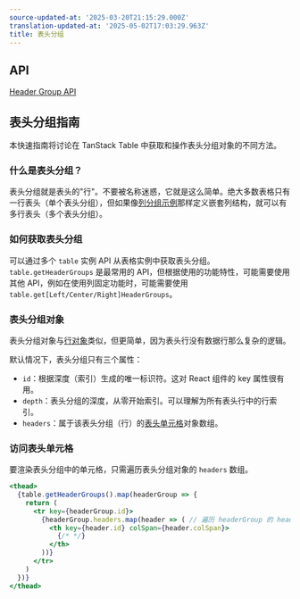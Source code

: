 ```yaml
---
source-updated-at: '2025-03-20T21:15:29.000Z'
translation-updated-at: '2025-05-02T17:03:29.963Z'
title: 表头分组
---
```

## API

[Header Group API](../api/core/header-group)

## 表头分组指南

本快速指南将讨论在 TanStack Table 中获取和操作表头分组对象的不同方法。

### 什么是表头分组？

表头分组就是表头的"行"。不要被名称迷惑，它就是这么简单。绝大多数表格只有一行表头（单个表头分组），但如果像[列分组示例](../framework/react/examples/column-groups)那样定义嵌套列结构，就可以有多行表头（多个表头分组）。

### 如何获取表头分组

可以通过多个 `table` 实例 API 从表格实例中获取表头分组。`table.getHeaderGroups` 是最常用的 API，但根据使用的功能特性，可能需要使用其他 API，例如在使用列固定功能时，可能需要使用 `table.get[Left/Center/Right]HeaderGroups`。

### 表头分组对象

表头分组对象与[行对象](../guide/rows)类似，但更简单，因为表头行没有数据行那么复杂的逻辑。

默认情况下，表头分组只有三个属性：

- `id`：根据深度（索引）生成的唯一标识符。这对 React 组件的 key 属性很有用。
- `depth`：表头分组的深度，从零开始索引。可以理解为所有表头行中的行索引。
- `headers`：属于该表头分组（行）的[表头单元格](../guide/headers)对象数组。

### 访问表头单元格

要渲染表头分组中的单元格，只需遍历表头分组对象的 `headers` 数组。

```jsx
<thead>
  {table.getHeaderGroups().map(headerGroup => {
    return (
      <tr key={headerGroup.id}>
        {headerGroup.headers.map(header => ( // 遍历 headerGroup 的 headers 数组
          <th key={header.id} colSpan={header.colSpan}>
            {/* */}
          </th>
        ))}
      </tr>
    )
  })}
</thead>
```
